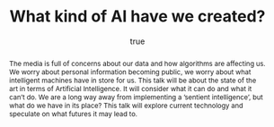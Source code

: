 ---
abstract: "The media is full of concerns about our data and how algorithms are affecting
  us. We worry about personal information becoming public, we worry about what intelligent
  machines have in store for us. This talk will be about the state of the art in terms
  of Artificial Intelligence. It will consider what it can do and what it can\u2019t
  do. We are a long way away from implementing a \u2019sentient intelligence\u2019,
  but what do we have in its place? This talk will explore current technology and
  speculate on what futures it may lead to."
author:
- family: Lawrence
  given: Neil D.
  gscholar: r3SJcvoAAAAJ
  institute: University of Sheffield
  twitter: lawrennd
  url: http://inverseprobability.com
blog: 2015-12-04-what-kind-of-ai.md
categories:
- Lawrence-phd16
day: '26'
errata: []
extras: []
ipynb: 2016-01-26-what-kind-of-ai.ipynb
key: Lawrence-phd16
layout: talk
month: 1
published: 2016-01-26
reveal: 2016-01-26-what-kind-of-ai.slides.html
section: pre
title: What kind of AI have we created?
venue: Sheffield Computer Science Welcome Event
year: '2016'
---